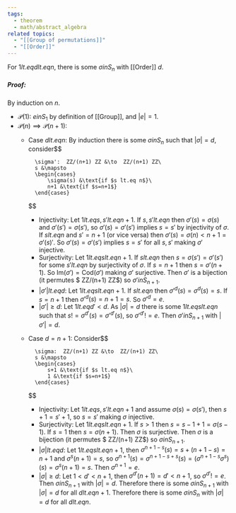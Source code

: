```yaml
---
tags:
  - theorem
  - math/abstract_algebra
related topics:
  - "[[Group of permutations]]"
  - "[[Order]]"
---
```

For $1 lt.eq d lt.eq n$, there is some $\sigma in S_n$ with [[Order]] $d$.
##### Proof:
By induction on $n$.
- $\mathcal{P}(1)$:
	$e in S_1$ by definition of [[Group]], and $|e|=1$.
- $\mathcal{P}(n)\implies \mathcal{P}(n+1)$:
	- Case $d lt.eq n$:
		By induction there is some $\sigma in S_n$ such that $|\sigma|=d$, consider$$
		
			\sigma':  ZZ/(n+1) ZZ &\to  ZZ/(n+1) ZZ\
			s &\mapsto
			\begin{cases}
				\sigma(s) &\text{if $s lt.eq n$}\
				n+1 &\text{if $s=n+1$}
			\end{cases}
		
		$$
		- Injectivity:
			Let $1 lt.eq s,s' lt.eq n+1$. If $s,s' lt.eq n$ then $\sigma'(s)=\sigma(s)$ and $\sigma'(s')=\sigma(s')$, so $\sigma'(s)=\sigma'(s')$ implies $s=s'$ by injectivity of $\sigma$.  If $s lt.eq n$ and $s'=n+1$ (or vice versa) then $\sigma'(s)=\sigma(n)<n+1=\sigma'(s)'$. So $\sigma'(s)=\sigma'(s')$ implies $s=s'$ for all $s,s'$ making $\sigma'$ injective.
		- Surjectivity:
			Let $1 lt.eq s lt.eq n+1$. If $s lt.eq n$ then $s=\sigma(s')=\sigma'(s')$ for some $s' lt.eq n$ by surjectivity of $\sigma$. If $s=n+1$ then $s=\sigma'(n+1)$. So $\text{Im}(\sigma') = \text{Cod}(\sigma')$ making $\sigma'$ surjective.
		Then $\sigma'$ is a bijection (it permutes $ ZZ/(n+1) ZZ$) so $\sigma' in S_{n+1}$.
		- $|\sigma'| lt.eq d$:
			Let $1 lt.eq s lt.eq n+1$. If $s lt.eq n$ then $\sigma'^d(s)=\sigma^d(s)=s$. If $s=n+1$ then $\sigma'^d(s)=n+1=s$. So $\sigma'^d=e$.
		- $|\sigma'| \geq d$:
			Let $1 lt.eq d'< d$. As $|\sigma|=d$ there is some $1 lt.eq s lt.eq n$ such that $s !=\sigma^{d'}(s)=\sigma'^{d'}(s)$, so $\sigma'^{d'} != e$.
		Then $\sigma' in S_{n+1}$ with $|\sigma'|=d$.
	- Case $d = n+1$:
		Consider$$
		
			\sigma:  ZZ/(n+1) ZZ &\to  ZZ/(n+1) ZZ\
			s &\mapsto
			\begin{cases}
				s+1 &\text{if $s lt.eq n$}\
				1 &\text{if $s=n+1$}
			\end{cases}
		
		$$
		- Injectivity:
			Let $1 lt.eq s,s' lt.eq n+1$ and assume $\sigma(s)=\sigma(s')$, then $s+1=s'+1$, so $s=s'$ making $\sigma$ injective.
		- Surjectivity:
			Let $1 lt.eq s lt.eq n+1$. If $s>1$ then $s=s-1+1=\sigma(s-1)$. If $s=1$ then $s=\sigma(n+1)$. Then $\sigma$ is surjective.
		Then $\sigma$ is a bijection (it permutes $ ZZ/(n+1) ZZ$) so $\sigma in S_{n+1}$.
		- $|\sigma| lt.eq d$:
			Let $1 lt.eq s lt.eq n+1$, then $\sigma^{n+1-s}(s)=s+(n+1-s)=n+1$ and $\sigma^s(n+1)=s$, so $\sigma^{n+1}(s)=\sigma^{n+1-s+s}(s)=(\sigma^{n+1-s}\sigma^s)(s)=\sigma^s(n+1)=s$. Then $\sigma^{n+1}=e$.
		- $|\sigma|\geq d$:
			Let $1<d'< n+1$, then $\sigma^{d'}(n+1)=d'<n+1$, so $\sigma^{d'} != e$.
		Then $\sigma in S_{n+1}$ with $|\sigma|=d$.
	Therefore there is some $\sigma in S_{n+1}$ with $|\sigma|=d$ for all $d lt.eq n+1$.
Therefore there is some $\sigma in S_{n}$ with $|\sigma|=d$ for all $d lt.eq n$.